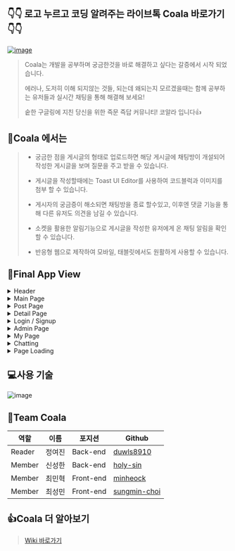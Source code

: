 ## 👇👇 로고 누르고 코딩 알려주는 라이브톡 Coala 바로가기 👇👇

[![image](https://user-images.githubusercontent.com/81334373/167308723-7a63ec0b-9072-4b69-9ad3-2bf3f9d40fea.png)](https://coala.ml)


>Coala는 개발을 공부하며 궁금한것을 바로 해결하고 싶다는 갈증에서 시작 되었습니다.
>
>에러나, 도저히 이해 되지않는 것들, 되는데 왜되는지 모르겠을때는 함께 공부하는 유저들과 실시간 채팅을 통해 해결해 보세요!
>
>숱한 구글링에 지친 당신을 위한 즉문 즉답 커뮤니티! 코알라 입니다👍
>

## 💯Coala 에서는
> - 궁금한 점을 게시글의 형태로 업로드하면 해당 게시글에 채팅방이 개설되어 작성한 게시글을 보며 질문을 주고 받을 수 있습니다.
> 
> - 게시글을 작성할때에는 Toast UI Editor를 사용하여 코드블럭과 이미지를 첨부 할 수 있습니다.
> 
> - 게시자의 궁금증이 해소되면 채팅방을 종료 할수있고, 이후엔 댓글 기능을 통해 다른 유저도 의견을 남길 수 있습니다. 
> 
> - 소켓을 활용한 알림기능으로 게시글을 작성한 유저에게 온 채팅 알림을 확인 할 수 있습니다.
> 
> - 반응형 웹으로 제작하여 모바일, 태블릿에서도 원활하게 사용할 수 있습니다.
> 

## 🌱Final App View

<details>
<summary> Header </summary>
<div markdown="1">
  
- 확인못한 댓글,채팅 알림기능
<img src="https://user-images.githubusercontent.com/53036141/168536385-37aa7bec-0510-449f-a694-2f9b3cc4af6e.gif" width="380" height="450"/>

- 댓글,채팅 확인후 자동 알림삭제

<img src="https://user-images.githubusercontent.com/53036141/168536684-5e79f16a-39cf-4e35-804d-58c24cda0b2c.gif" width="680" height="450"/>


</div>
</details>

<details>
<summary> Main Page</summary>
<div markdown="1">
  
- 무한스크롤
<img src="https://user-images.githubusercontent.com/53036141/168415595-1aaecf92-6901-48df-8ab8-58368589a8fc.gif" width="480" height="450"/>

- 네비를 활용한 컨텐츠 필터링
<img src="https://user-images.githubusercontent.com/53036141/168415847-2bd97355-04bc-4e06-b4a1-3ac3e7b904b2.gif"  width="480" height="450"/>

- 키워드 검색으로 통한 컨텐츠 필터링
<img src="https://user-images.githubusercontent.com/53036141/168415919-6e25df5e-9a5c-4cb3-9775-c145219c6356.gif"  width="480" height="450"/>

- 메인페이지 반응형
<img src="https://user-images.githubusercontent.com/53036141/168416479-9d244428-9720-4d2d-a5dd-0c201fd5bcdb.gif"  width="480" height="450"/>

</div>
</details>

<details>
<summary>Post Page</summary>
<div markdown="1">
  
- 컨텐츠 작성및 생성
<img src="https://user-images.githubusercontent.com/53036141/168416113-9ddcd53b-5b2a-4d83-8895-c307223e6d72.gif"  width="480" height="450"/>

- 컨텐츠 수정및 삭제
 <img src="https://user-images.githubusercontent.com/53036141/168416143-6af0f766-25b3-4764-a82b-ae4f3070747d.gif"  width="480" height="450"/>

- 컨텐츠 해결완료
<img src="https://user-images.githubusercontent.com/53036141/168416164-392d7f01-bebe-44dc-a431-de5298aaed4b.gif"  width="480" height="450"/>

- 파이어베이스 Image Storage 활용한 이미지 업로드
<img src="https://user-images.githubusercontent.com/53036141/168416199-4d063d9c-7a12-4e0a-8ac4-e9b2fc9367a6.gif"  width="480" height="450"/>

- 컨텐츠 생성에러 처리모달
<img src="https://user-images.githubusercontent.com/53036141/168416235-b436ae2c-2ab8-49b0-95b3-3778831d95f3.gif"  width="480" height="450"/>

- 컨텐츠 작성페이지 반응형
<img src="https://user-images.githubusercontent.com/53036141/168416253-08580504-e840-4b7c-a18b-bc33a8a1ad36.gif"  width="480" height="450"/>

- 해결완료후 댓글 작성
![댓글](https://user-images.githubusercontent.com/81334373/168527290-61638131-6682-4583-a3be-a4d216824c1d.gif)

- 좋아요 기능
![좋아요](https://user-images.githubusercontent.com/83929406/168594971-5c546916-d57e-4d9c-bc6b-5a8e416897f5.gif)

</div>
</details>

<details>
<summary> Detail Page</summary>
<div markdown="1">
  <img src="https://user-images.githubusercontent.com/53036141/168537222-ec1b0935-8c21-42d2-9222-5e20f7664da3.gif"  width="480" height="450"/>


</div>
</details>


<details>
<summary> Login / Signup</summary>
<div markdown="1">
  
- 약관동의

![약관동의](https://user-images.githubusercontent.com/83929406/168596574-f44e47c2-852b-4633-90a9-af56f5091679.gif)

- 회원가입

![회원가입](https://user-images.githubusercontent.com/83929406/168596612-5e80f382-7867-4cd9-8f88-7f5d8264a890.gif)


- 로그인

![로그인](https://user-images.githubusercontent.com/83929406/168593943-f0cf9e38-a1be-4e2e-b068-77826a46e9a0.gif)

- Github Login
![깃헙로그](https://user-images.githubusercontent.com/81334373/168525432-90a47353-da11-42b3-986f-2529e00797ec.gif)


</div>
</details>

<details>
<summary> Admin Page</summary>

<div markdown="1">
  
- 모든 유저, 모든 게시글 불러오기
![어드민불러오기](https://user-images.githubusercontent.com/81334373/168526569-76a606ea-850d-4d6f-b586-bf30cfddad4f.gif)
  
- 유저 강제 탈퇴
![어드민유저삭제](https://user-images.githubusercontent.com/81334373/168526575-96e8176e-524b-4444-9d1a-0b4d3d99e3ab.gif)
  
- 게시글 삭제
![어드민게시글삭제](https://user-images.githubusercontent.com/81334373/168526580-126b7c77-4b4f-4cc8-b0b5-95233bd3e7f3.gif)


</div>
</details>

<details>


<summary> My Page</summary>

<div markdown="1">
  
- 내 계정 삭제
  
![계정삭제](https://user-images.githubusercontent.com/83929406/168594171-9818e837-3190-43fd-ac17-d32cfa4514ce.gif)

- 유저 정보 변경
  
![회원정보수정](https://user-images.githubusercontent.com/83929406/168594201-bf4ba0a4-d62f-46ac-ba81-dc78d92086d7.gif)



</div>
</details>

<details>

<summary> Chatting</summary>

<div markdown="1">
  
- 사용자 채팅방 입장시 입장메시지

<img src="https://user-images.githubusercontent.com/53036141/168426907-4d81561e-161c-40bb-8070-a38dfbb5f595.gif" width="600" height="450"/>

- 메세지 전송기능

  <img src="https://user-images.githubusercontent.com/53036141/168427047-b879887e-ee45-4fdc-bc75-237d414f6cc5.gif" width="600" height="450"/>

- 코드에디터 메시지로 전송

  <img src="https://user-images.githubusercontent.com/53036141/168427070-5d532ec6-61d5-4922-9786-fdfa7a00308c.gif" width="600" height="450"/>
- 이미지 업로드

   <img src="https://user-images.githubusercontent.com/53036141/168427081-2ccb3183-6ab3-48f5-b978-0528359634e9.gif" width="600" height="450"/>




</div>
</details>

<details>
<summary>Page Loading</summary>

<div markdown="1">
  
- 페이지 로딩

![페이지로딩](https://user-images.githubusercontent.com/83929406/168600157-3808f230-137e-4cf0-8a18-8cacaaa0509b.gif)

</div>
</details>




## 💻사용 기술
![image](https://media.discordapp.net/attachments/965506153251491852/975669585023995904/undefined_1.png?width=892&height=502)


## 🐨Team Coala
|역할|이름|포지션|Github|
|-|-|-|-|
|Reader|정여진|Back-end|[duwls8910](https://github.com/duwls8910)|
|Member|신성한|Back-end|[holy-sin](https://github.com/holy-sin)|
|Member|최민혁|Front-end|[minheock](https://github.com/minheock)|
|Member|최성민|Front-end|[sungmin-choi](https://github.com/sungmin-choi)|

## 👍Coala 더 알아보기
> [Wiki 바로가기](https://github.com/codestates/coala/wiki)
